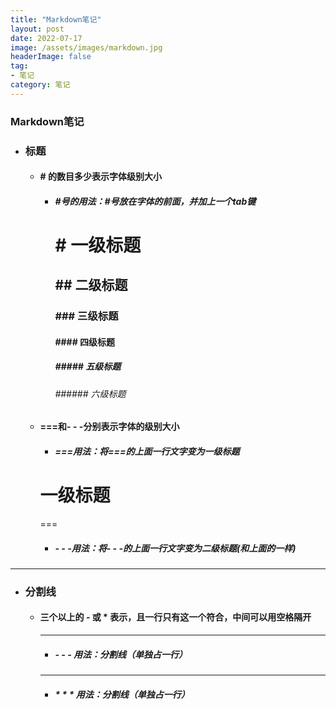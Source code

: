 ```yaml
---
title: "Markdown笔记"
layout: post
date: 2022-07-17
image: /assets/images/markdown.jpg
headerImage: false
tag:
- 笔记
category: 笔记
---
```


###	Markdown笔记


- ###	标题
	
	+ ####	# 的数目多少表示字体级别大小
		* ##### #号的用法：#号放在字体的前面，并加上一个tab键
			#	# 一级标题
			##	## 二级标题
			### ### 三级标题
			####	#### 四级标题
			#####	##### 五级标题
			######	###### 六级标题
	+ #### ===和- - -分别表示字体的级别大小
		* ##### ===用法：将===的上面一行文字变为一级标题
		一级标题
		===
		===
		* ##### - - -用法：将- - -的上面一行文字变为二级标题(和上面的一样)
	
- - - -

- ###	分割线
	+ ####	三个以上的 - 或 * 表示，且一行只有这一个符合，中间可以用空格隔开
		---
		* ##### - - - 用法：分割线（单独占一行）
		***
		* ##### * * * 用法：分割线（单独占一行）

		